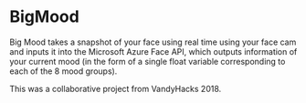 # BigMood  

Big Mood takes a snapshot of your face using real time using your face cam and inputs it into the Microsoft Azure Face API, which outputs information of your current mood (in the form of a single float variable corresponding to each of the 8 mood groups).  

This was a collaborative project from VandyHacks 2018.
